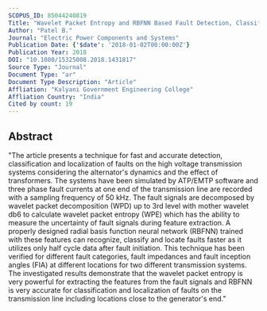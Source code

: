 ```yaml
---
SCOPUS_ID: 85044240819
Title: "Wavelet Packet Entropy and RBFNN Based Fault Detection, Classification and Localization on HVAC Transmission Line"
Author: "Patel B."
Journal: "Electric Power Components and Systems"
Publication Date: {'$date': '2018-01-02T00:00:00Z'}
Publication Year: 2018
DOI: "10.1080/15325008.2018.1431817"
Source Type: "Journal"
Document Type: "ar"
Document Type Description: "Article"
Affliation: "Kalyani Government Engineering College"
Affliation Country: "India"
Cited by count: 19
---
```


## Abstract
"The article presents a technique for fast and accurate detection, classification and localization of faults on the high voltage transmission systems considering the alternator's dynamics and the effect of transformers. The systems have been simulated by ATP/EMTP software and three phase fault currents at one end of the transmission line are recorded with a sampling frequency of 50 kHz. The fault signals are decomposed by wavelet packet decomposition (WPD) up to 3rd level with mother wavelet db6 to calculate wavelet packet entropy (WPE) which has the ability to measure the uncertainty of fault signals during feature extraction. A properly designed radial basis function neural network (RBFNN) trained with these features can recognize, classify and locate faults faster as it utilizes only half cycle data after fault initiation. This technique has been verified for different fault categories, fault impedances and fault inception angles (FIA) at different locations for two different transmission systems. The investigated results demonstrate that the wavelet packet entropy is very powerful for extracting the features from the fault signals and RBFNN is very accurate for classification and localization of faults on the transmission line including locations close to the generator's end."
